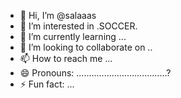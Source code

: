 - 👋 Hi, I’m @salaaas
- 👀 I’m interested in .SOCCER.
- 🌱 I’m currently learning ...
- 💞️ I’m looking to collaborate on ..
- 📫 How to reach me ...
- 😄 Pronouns: ....................................?
- ⚡ Fun fact: ...

<!---
salaaas/salaaas is a ✨ special ✨ repository because its `README.md` (this file) appears on your GitHub profile.
You can click the Preview link to take a look at your changes.
--->
